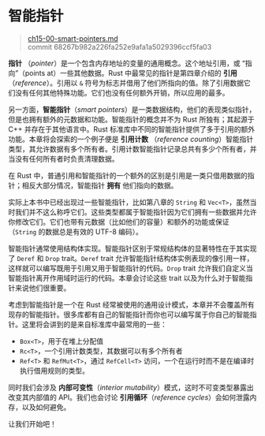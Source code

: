 # 智能指针

> [ch15-00-smart-pointers.md](https://github.com/rust-lang/book/blob/master/second-edition/src/ch15-00-smart-pointers.md)
> <br>
> commit 68267b982a226fa252e9afa1a5029396ccf5fa03

**指针** （*pointer*）是一个包含内存地址的变量的通用概念。这个地址引用，或 “指向”（points at）一些其他数据。Rust 中最常见的指针是第四章介绍的 **引用**（*reference*）。引用以 `&` 符号为标志并借用了他们所指向的值。除了引用数据它们没有任何其他特殊功能。它们也没有任何额外开销，所以应用的最多。

另一方面，**智能指针**（*smart pointers*）是一类数据结构，他们的表现类似指针，但是也拥有额外的元数据和功能。智能指针的概念并不为 Rust 所独有；其起源于 C++ 并存在于其他语言中。Rust 标准库中不同的智能指针提供了多于引用的额外功能。本章将会探索的一个例子便是 **引用计数** （*reference counting*）智能指针类型，其允许数据有多个所有者。引用计数智能指针记录总共有多少个所有者，并当没有任何所有者时负责清理数据。

<!-- maybe a brief explanation what deref and drop? I'm not really sure what
reference counting is here too, can you outline that in brief?-->
<!-- We've added a quick explanation of reference counting here and a brief
explanation of deref and drop below. /Carol -->

<!--(regarding C++) if this is relevant here, can you expand? Are we saying
they will be familiar to C++ people? -->
<!-- We were trying to say that "smart pointer" isn't something particular to
Rust; we've tried to clarify. /Carol -->

在 Rust 中，普通引用和智能指针的一个额外的区别是引用是一类只借用数据的指针；相反大部分情况，智能指针 **拥有** 他们指向的数据。

实际上本书中已经出现过一些智能指针，比如第八章的 `String` 和 `Vec<T>`，虽然当时我们并不这么称呼它们。这些类型都属于智能指针因为它们拥有一些数据并允许你修改它们。它们也带有元数据（比如他们的容量）和额外的功能或保证（`String` 的数据总是有效的 UTF-8 编码）。

<!-- Above: we said smart pointers don't own values earlier but in the
paragraph above we're saying String and Vec own memory, is that a
contradiction? -->
<!-- Our original text read: "In Rust, an additional difference between plain
references and smart pointers is that references are a kind of pointer that
only borrow data; by contrast, in many cases, smart pointers *own* the data
that they point to." You had edited this to say the opposite: "In Rust, smart
pointers can only borrow data, whereas in many other languages, smart pointers
*own* the data they point to." We had the "in rust" phrase not to distinguish
Rust's smart pointer implementation from other languages' smart pointer
implementations, but to acknowledge that the concept of borrowing and ownership
doesn't apply in many languages. The distinction between references borrowing
and smart pointers owning is important in the context of Rust. We've tried to
clarify the sentence talking about C++ and separate it from the discussion of
borrowing vs owning. So there shouldn't be a contradiction, and it should be
clearer that smart pointers usually own the data they point to. /Carol -->

智能指针通常使用结构体实现。智能指针区别于常规结构体的显著特性在于其实现了 `Deref` 和 `Drop` trait。`Deref` trait 允许智能指针结构体实例表现的像引用一样，这样就可以编写既用于引用又用于智能指针的代码。`Drop` trait 允许我们自定义当智能指针离开作用域时运行的代码。本章会讨论这些 trait 以及为什么对于智能指针来说他们很重要。

考虑到智能指针是一个在 Rust 经常被使用的通用设计模式，本章并不会覆盖所有现存的智能指针。很多库都有自己的智能指针而你也可以编写属于你自己的智能指针。这里将会讲到的是来自标准库中最常用的一些：

<!-- Would it make sense to hyphenate reference-counted (and its derivations)
here? I think that would be more clear, but I don't want to do that if that's
not the Rust convention -->
<!-- The hyphenated version doesn't appear to be a general convention to me, it
looks like "reference counted" is most often not hyphenated. For example:
http://researcher.watson.ibm.com/researcher/files/us-bacon/Bacon01Concurrent.pdf
 We'd be interested to know if there's a standard that we don't know about
/Carol -->

* `Box<T>`，用于在堆上分配值
* `Rc<T>`，一个引用计数类型，其数据可以有多个所有者
* `Ref<T>` 和 `RefMut<T>`，通过 `RefCell<T>` 访问，一个在运行时而不是在编译时执行借用规则的类型。

<!-- Should we add Ref and RefMut to this list, too? -->
<!-- They were already sort of in the list; we've flipped the order to make it
clearer /Carol-->

同时我们会涉及 **内部可变性**（*interior mutability*）模式，这时不可变类型暴露出改变其内部值的 API。我们也会讨论 **引用循环**（*reference cycles*）会如何泄露内存，以及如何避免。

让我们开始吧！
